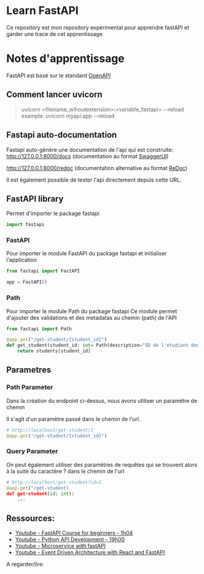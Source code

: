 # Learn FastAPI
Ce repository est mon repository expérimental pour apprendre fastAPI et garder une trace de cet apprentissage

# Notes d'apprentissage
FastAPI est basé sur le standard [OpenAPI](https://github.com/OAI/OpenAPI-Specification) 


## Comment lancer uvicorn
> uvicorn <filename_wihoutextension>:<variable_fastapi> --reload
example:
> uvicorn myapi:app --reload

## Fastapi auto-documentation
Fastapi auto-génère une documentation de l'api qui est construite: 
http://127.0.0.1:8000/docs (documentation au format [SwaggerUI](https://github.com/swagger-api/swagger-ui))

http://127.0.0.1:8000/redoc (documentation alternative au format [ReDoc](https://gvithub.com/Rebilly/ReDoc))

Il est également possible de tester l'api directement depuis cette URL.

## FastAPI library
Permet d'importer le package fastapi
```python
import fastapi
```

### FastAPI
Pour importer le module FastAPI du package fastapi et initialiser l'application
```python
from fastapi import FastAPI

app = FastAPI() 
```

### Path
Pour importer le module Path du package fastapi
Ce module permet d'ajouter des validations et des metadatas au chemin (path) de l'API
```python
from fastapi import Path

@app.get("/get-student/{student_id}")
def get_student(student_id: int= Path(description="ID de l'etudiant dont vous voulez récupérer les infos") ):
    return students[student_id]

```
## Parametres
### Path Parameter
Dans la création du endpoint ci-dessus, nous avons utiliser un paramètre de chemin

Il s'agit d'un paramètre passé dans le chemin de l'url.

```python
# http://localhost/get-student/1
@app.get("/get-student/{student_id}")
```

### Query Parameter
On peut également utiliser des paramètres de requêtes qui se trouvent alors à la suite du caractère ? dans le chemin de l'url
```python
# http://localhost/get-student?id=1
@app.get("/get-student) 
def get-student(id: int):
    ...
```


## Ressources:
- [Youtube - FastAPI Course for beginners - 1h04](https://youtu.be/tLKKmouUams?si=b8Hgf7fqUbhE0XbF)
- [Youtube - Python API Development - 19h00](https://youtu.be/0sOvCWFmrtA?si=EbO0u7TVASEVxduf)
- [Youtube - Microservice with fastAPI](https://youtu.be/Cy9fAvsXGZA?si=fBJ85JWpbtO6bjFJ)
- [Youtube - Event Driven Architecture with React and FastAPI](https://youtu.be/NVvIpqmf_Xc?si=1a6kpALnPVv13j5a)


A regarder/lire:
